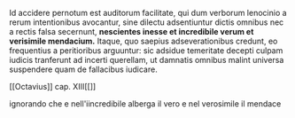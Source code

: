 Id accidere pernotum est auditorum facilitate, qui dum verborum lenocinio a rerum intentionibus avocantur, sine dilectu adsentiuntur dictis omnibus nec a rectis falsa secernunt, **nescientes inesse et incredibile verum et verisimile mendacium.** Itaque, quo saepius adseverationibus credunt, eo frequentius a peritioribus arguuntur: sic adsidue temeritate decepti culpam iudicis tranferunt ad incerti querellam, ut damnatis omnibus malint universa suspendere quam de fallacibus iudicare.

[[Octavius]] cap. XIII[[]]

 ignorando che e nell'iincredibile alberga il vero e nel verosimile il mendace